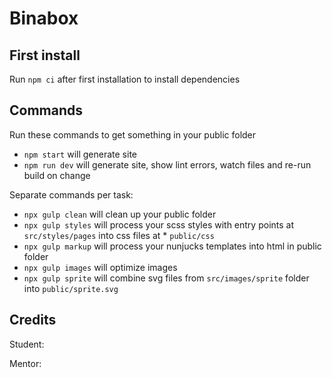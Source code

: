 # Binabox

## First install
Run `npm ci` after first installation to install dependencies

## Commands

Run these commands to get something in your public folder

* `npm start` will generate site
* `npm run dev` will generate site, show lint errors, watch files and re-run build on change

Separate commands per task:
* `npx gulp clean` will clean up your public folder
* `npx gulp styles` will process your scss styles with entry points at `src/styles/pages` into css files at * `public/css`
* `npx gulp markup` will process your nunjucks templates into html in public folder
* `npx gulp images` will optimize images
* `npx gulp sprite` will combine svg files from `src/images/sprite` folder into `public/sprite.svg`

## Credits

Student:

Mentor:

